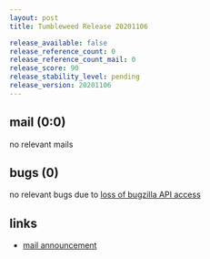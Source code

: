 ```yaml
---
layout: post
title: Tumbleweed Release 20201106

release_available: false
release_reference_count: 0
release_reference_count_mail: 0
release_score: 90
release_stability_level: pending
release_version: 20201106
---
```


## mail (0:0)

no relevant mails

## bugs (0)

<!--more-->

no relevant bugs due to [loss of bugzilla API access](https://bugzilla.opensuse.org/show_bug.cgi?id=1157722)



## links

- [mail announcement](https://lists.opensuse.org/opensuse-factory/2020-11/msg00080.html)
